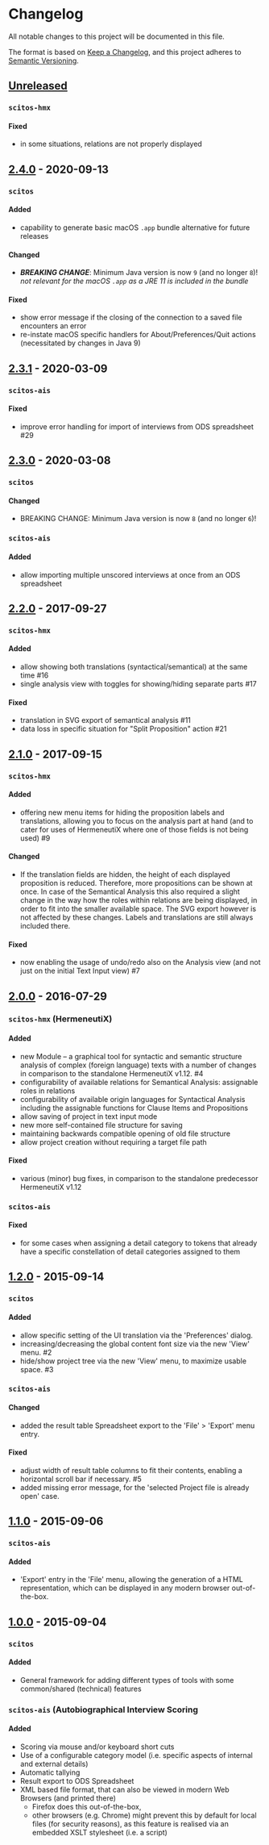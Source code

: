 # Changelog
All notable changes to this project will be documented in this file.

The format is based on [Keep a Changelog](https://keepachangelog.com/en/1.0.0/),
and this project adheres to [Semantic Versioning](https://semver.org/spec/v2.0.0.html).

## [Unreleased]
### `scitos-hmx`
#### Fixed
- in some situations, relations are not properly displayed

## [2.4.0] - 2020-09-13
### `scitos`
#### Added
- capability to generate basic macOS `.app` bundle alternative for future releases

#### Changed
- __*BREAKING CHANGE*__: Minimum Java version is now `9` (and no longer `8`)! *not relevant for the macOS `.app` as a JRE 11 is included in the bundle*

#### Fixed
- show error message if the closing of the connection to a saved file encounters an error
- re-instate macOS specific handlers for About/Preferences/Quit actions (necessitated by changes in Java 9)

## [2.3.1] - 2020-03-09
### `scitos-ais`
#### Fixed
- improve error handling for import of interviews from ODS spreadsheet #29

## [2.3.0] - 2020-03-08
### `scitos`
#### Changed
- BREAKING CHANGE: Minimum Java version is now `8` (and no longer `6`)!

### `scitos-ais`
#### Added
- allow importing multiple unscored interviews at once from an ODS spreadsheet

## [2.2.0] - 2017-09-27
### `scitos-hmx`
#### Added
- allow showing both translations (syntactical/semantical) at the same time #16
- single analysis view with toggles for showing/hiding separate parts #17

#### Fixed
- translation in SVG export of semantical analysis #11
- data loss in specific situation for "Split Proposition" action #21

## [2.1.0] - 2017-09-15
### `scitos-hmx`
#### Added
- offering new menu items for hiding the proposition labels and translations, allowing you to focus on the analysis part at hand (and to cater for uses of HermeneutiX where one of those fields is not being used) #9

#### Changed
- If the translation fields are hidden, the height of each displayed proposition is reduced. Therefore, more propositions can be shown at once. In case of the Semantical Analysis this also required a slight change in the way how the roles within relations are being displayed, in order to fit into the smaller available space.
The SVG export however is not affected by these changes. Labels and translations are still always included there.

#### Fixed
- now enabling the usage of undo/redo also on the Analysis view (and not just on the initial Text Input view) #7

## [2.0.0] - 2016-07-29
### `scitos-hmx` (HermeneutiX)
#### Added
- new Module – a graphical tool for syntactic and semantic structure analysis of complex (foreign language) texts with a number of changes in comparison to the standalone HermeneutiX v1.12. #4
- configurability of available relations for Semantical Analysis: assignable roles in relations
- configurability of available origin languages for Syntactical Analysis including the assignable functions for Clause Items and Propositions
- allow saving of project in text input mode
- new more self-contained file structure for saving
- maintaining backwards compatible opening of old file structure
- allow project creation without requiring a target file path

#### Fixed
- various (minor) bug fixes, in comparison to the standalone predecessor HermeneutiX v1.12

### `scitos-ais`
#### Fixed
- for some cases when assigning a detail category to tokens that already have a specific constellation of detail categories assigned to them

## [1.2.0] - 2015-09-14
### `scitos`
#### Added
- allow specific setting of the UI translation via the 'Preferences' dialog.
- increasing/decreasing the global content font size via the new 'View' menu. #2
- hide/show project tree via the new 'View' menu, to maximize usable space. #3

### `scitos-ais`
#### Changed
- added the result table Spreadsheet export to the 'File' > 'Export' menu entry.

#### Fixed
- adjust width of result table columns to fit their contents, enabling a horizontal scroll bar if necessary. #5
- added missing error message, for the 'selected Project file is already open' case.

## [1.1.0] - 2015-09-06
### `scitos-ais`
#### Added
- 'Export' entry in the 'File' menu, allowing the generation of a HTML representation, which can be displayed in any modern browser out-of-the-box.

## [1.0.0] - 2015-09-04
### `scitos`
#### Added
- General framework for adding different types of tools with some common/shared (technical) features

### `scitos-ais` (Autobiographical Interview Scoring
#### Added
- Scoring via mouse and/or keyboard short cuts
- Use of a configurable category model (i.e. specific aspects of internal and external details)
- Automatic tallying
- Result export to ODS Spreadsheet
- XML based file format, that can also be viewed in modern Web Browsers (and printed there)
    - Firefox does this out-of-the-box,
    - other browsers (e.g. Chrome) might prevent this by default for local files (for security reasons), as this feature is realised via an embedded XSLT stylesheet (i.e. a script)


[Unreleased]: https://github.com/scientific-tool-set/scitos/compare/v2.4.0...HEAD
[2.4.0]: https://github.com/scientific-tool-set/scitos/compare/v2.3.1...v2.4.0
[2.3.1]: https://github.com/scientific-tool-set/scitos/compare/v2.3.0...v2.3.1
[2.3.0]: https://github.com/scientific-tool-set/scitos/compare/v2.2.0...v2.3.0
[2.2.0]: https://github.com/scientific-tool-set/scitos/compare/v2.1.0...v2.2.0
[2.1.0]: https://github.com/scientific-tool-set/scitos/compare/v2.0.0...v2.1.0
[2.0.0]: https://github.com/scientific-tool-set/scitos/compare/v1.2.0...v2.0.0
[1.2.0]: https://github.com/scientific-tool-set/scitos/compare/v1.1.0...v1.2.0
[1.1.0]: https://github.com/scientific-tool-set/scitos/compare/v1.0.0...v1.1.0
[1.0.0]: https://github.com/scientific-tool-set/scitos/releases/tag/v1.0.0
